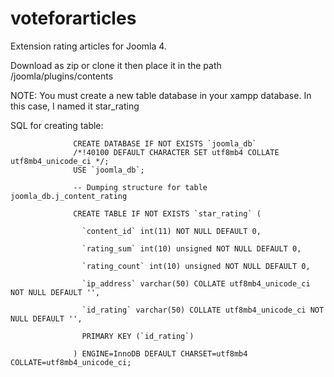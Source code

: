 # voteforarticles
Extension rating articles for Joomla 4.

Download as zip or clone it then place it in the path /joomla/plugins/contents

NOTE: You must create a new table database in your xampp database. In this case, I named it star_rating

SQL for creating table:

				  CREATE DATABASE IF NOT EXISTS `joomla_db`
				  /*!40100 DEFAULT CHARACTER SET utf8mb4 COLLATE utf8mb4_unicode_ci */;
				  USE `joomla_db`;

				  -- Dumping structure for table joomla_db.j_content_rating

				  CREATE TABLE IF NOT EXISTS `star_rating` (

					`content_id` int(11) NOT NULL DEFAULT 0,

					`rating_sum` int(10) unsigned NOT NULL DEFAULT 0,

					`rating_count` int(10) unsigned NOT NULL DEFAULT 0,

					`ip_address` varchar(50) COLLATE utf8mb4_unicode_ci NOT NULL DEFAULT '',

					`id_rating` varchar(50) COLLATE utf8mb4_unicode_ci NOT NULL DEFAULT '',

					PRIMARY KEY (`id_rating`)

				  ) ENGINE=InnoDB DEFAULT CHARSET=utf8mb4 COLLATE=utf8mb4_unicode_ci;

